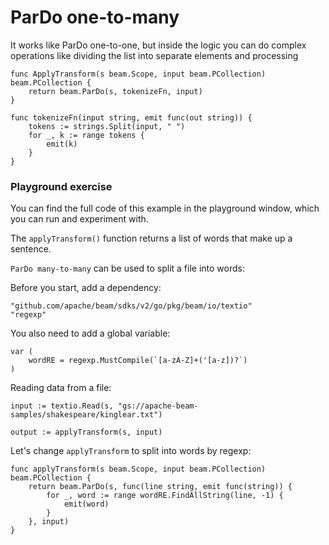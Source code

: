 # ParDo one-to-many

It works like ParDo one-to-one, but inside the logic you can do complex operations like dividing the list into separate elements and processing

```
func ApplyTransform(s beam.Scope, input beam.PCollection) beam.PCollection {
	return beam.ParDo(s, tokenizeFn, input)
}

func tokenizeFn(input string, emit func(out string)) {
	tokens := strings.Split(input, " ")
	for _, k := range tokens {
		emit(k)
	}
}
```

### Playground exercise

You can find the full code of this example in the playground window, which you can run and experiment with.

The `applyTransform()` function returns a list of words that make up a sentence.

`ParDo many-to-many` can be used to split a file into words:

Before you start, add a dependency:
```
"github.com/apache/beam/sdks/v2/go/pkg/beam/io/textio"
"regexp"
```

You also need to add a global variable:

```
var (
    wordRE = regexp.MustCompile(`[a-zA-Z]+('[a-z])?`)
)
```

Reading data from a file:
```
input := textio.Read(s, "gs://apache-beam-samples/shakespeare/kinglear.txt")

output := applyTransform(s, input)
```

Let's change `applyTransform` to split into words by regexp:
```
func applyTransform(s beam.Scope, input beam.PCollection) beam.PCollection {
    return beam.ParDo(s, func(line string, emit func(string)) {
        for _, word := range wordRE.FindAllString(line, -1) {
            emit(word)
        }
    }, input)
}
```